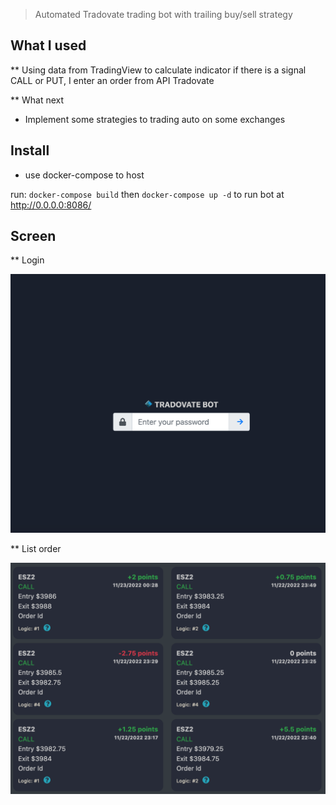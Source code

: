 > Automated Tradovate trading bot with trailing buy/sell strategy

## What I used

** Using data from TradingView to calculate indicator if there is a signal CALL or PUT, I enter an order from API Tradovate

** What next

- Implement some strategies to trading auto on some exchanges

## Install

- use docker-compose to host

run: `docker-compose build` then `docker-compose up -d` to run bot at http://0.0.0.0:8086/


## Screen

** Login

![Alt text](https://github.com/dearvn/tradovate-trading-bot/raw/main/login.png?raw=true "login")

** List order

![Alt text](https://github.com/dearvn/tradovate-trading-bot/raw/main/orders.png?raw=true "orders")


